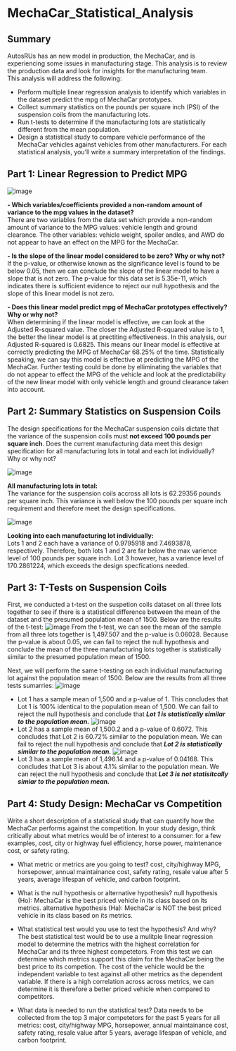 # MechaCar_Statistical_Analysis
## Summary
AutosRUs has an new model in production, the MechaCar, and is experiencing some issues in manufacturing stage. This analysis is to review the production data and look for insights for the manufacturing team. </br>
This analysis will address the following:
- Perform multiple linear regression analysis to identify which variables in the dataset predict the mpg of MechaCar prototypes.
- Collect summary statistics on the pounds per square inch (PSI) of the suspension coils from the manufacturing lots.
- Run t-tests to determine if the manufacturing lots are statistically different from the mean population.
- Design a statistical study to compare vehicle performance of the MechaCar vehicles against vehicles from other manufacturers. For each statistical analysis, you’ll write a summary interpretation of the findings.

## Part 1: Linear Regression to Predict MPG
![image]()

**- Which variables/coefficients provided a non-random amount of variance to the mpg values in the dataset?** </br>
There are two variables from the data set which provide a non-random amount of variance to the MPG values: vehicle length and ground clearance. The other variables: vehicle weight, spoiler andles, and AWD do not appear to have an effect on the MPG for the MechaCar. 

**- Is the slope of the linear model considered to be zero? Why or why not?** </br>
If the p-value, or otherwise known as the significance level is found to be below 0.05, then we can conclude the slope of the linear model to have a slope that is not zero. The p-value for this data set is 5.35e-11, which indicates there is sufficient evidence to reject our null hypothesis and the slope of this linear model is not zero.

**- Does this linear model predict mpg of MechaCar prototypes effectively? Why or why not?** </br>
When determining if the linear model is effective, we can look at the Adjusted R-squared value. The closer the Adjusted R-squared value is to 1, the better the linear model is at prectiting effectiveness. In this analysis, our Adjusted R-squared is 0.6825. This means our linear model is effective at correctly predicting the MPG of MechaCar 68.25% of the time. Statistically speaking, we can say this model is effective at predicting the MPG of the MechaCar. Further testing could be done by elliminating the variables that do not appear to effect the MPG of the vehicle and look at the predictability of the new linear model with only vehicle length and ground clearance taken into account. 

## Part 2: Summary Statistics on Suspension Coils
The design specifications for the MechaCar suspension coils dictate that the variance of the suspension coils must **not exceed 100 pounds per square inch**. Does the current manufacturing data meet this design specification for all manufacturing lots in total and each lot individually? Why or why not?

![image]()

**All manufacturing lots in total:** </br>
The variance for the suspension coils accross all lots is 62.29356 pounds per square inch. This variance is well below the 100 pounds per square inch requirement and therefore meet the design specifications. 

![image]()

**Looking into each manufacturing lot individually:** </br>
Lots 1 and 2 each have a variance of 0.9795918 and 7.4693878, respectively. Therefore, both lots 1 and 2 are far below the max varience level of 100 pounds per square inch. Lot 3 however, has a varience level of 170.2861224, which exceeds the design specfications needed. 

## Part 3: T-Tests on Suspension Coils
First, we conducted a t-test on the suspetion coils dataset on all three lots together to see if there is a statistical difference between the mean of the dataset and the presumed population mean of 1500. Below are the results of the t-test:
![image]()
From the t-test, we can see the mean of the sample from all three lots together is 1,497.507 and the p-value is 0.06028. Because the p-value is about 0.05, we can fail to reject the null hypothesis and conclude the mean of the three manufacturing lots together is statistically similar to the presumed population mean of 1500.

Next, we will perform the same t-testing on each individual manufacturing lot against the population mean of 1500. Below are the results from all three tests sumarries:
![image]()
- Lot 1 has a sample mean of 1,500 and a p-value of 1. This concludes that Lot 1 is 100% identical to the population mean of 1,500. We can fail to reject the null hypothesis and conclude that ***Lot 1 is statistically similar to the population mean.***
![image]()
- Lot 2 has a sample mean of 1,500.2 and a p-value of 0.6072. This concludes that Lot 2 is 60.72% similar to the population mean. We can fail to reject the null hypothesis and conclude that ***Lot 2 is statistically similar to the population mean.*** 
![image]()
- Lot 3 has a sample mean of 1,496.14 and a p-value of 0.04168. This concludes that Lot 3 is about 4.1% similar to the population mean. We can reject the null hypothesis and conclude that ***Lot 3 is not statisitcally simiar to the population mean.***

## Part 4: Study Design: MechaCar vs Competition
Write a short description of a statistical study that can quantify how the MechaCar performs against the competition. In your study design, think critically about what metrics would be of interest to a consumer: for a few examples, cost, city or highway fuel efficiency, horse power, maintenance cost, or safety rating.

- What metric or metrics are you going to test?
cost, city/highway MPG, horsepower, annual maintainance cost, safety rating, resale value after 5 years, average lifespan of vehicle, and carbon footprint.

- What is the null hypothesis or alternative hypothesis?
null hypothesis (Ho): MechaCar is the best priced vehicle in its class based on its metrics.
alternative hypothesis (Ha): MechaCar is NOT the best priced vehicle in its class based on its metrics.

- What statistical test would you use to test the hypothesis? And why?
The best statistical test would be to use a mulitple linear regression model to determine the metrics with the highest correlation for MechaCar and its three highest competetors. From this test we can determine which metrics support this claim for the MechaCar being the best price to its competion. The cost of the vehicle would be the independent variable to test against all other metrics as the dependent variable. If there is a high correlation across across metrics, we can determine it is therefore a better priced vehicle when compared to competitors.

- What data is needed to run the statistical test?
Data needs to be collected from the top 3 major competetors for the past 5 years for all metrics: cost, city/highway MPG,  horsepower, annual maintainance cost, safety rating, resale value after 5 years, average lifespan of vehicle, and carbon footprint.
